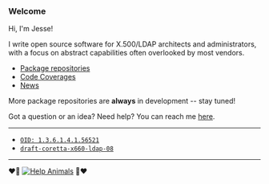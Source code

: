 ### Welcome

Hi, I'm Jesse!

I write open source software for X.500/LDAP architects and administrators, with a focus on abstract capabilities often overlooked by most vendors. 

- [Package repositories](https://github.com/JesseCoretta?tab=repositories)
- [Code Coverages](https://app.codecov.io/gh/JesseCoretta?repoDisplay=Active)
- [News](https://github.com/JesseCoretta/JesseCoretta/blob/main/NEWS.md)

More package repositories are **always** in development -- stay tuned!

Got a question or an idea? Need help? You can reach me [here](mailto:jesse.coretta@icloud.com).

----

- [`OID: 1.3.6.1.4.1.56521`](https://oid-info.com/get/1.3.6.1.4.1.56521)
- [`draft-coretta-x660-ldap-08`](https://datatracker.ietf.org/doc/html/draft-coretta-x660-ldap)

----

❤️💜 [![Help Animals](https://img.shields.io/badge/help_animals-gray?label=%F0%9F%90%BE%20%F0%9F%98%BC%20%F0%9F%90%B6&labelColor=yellow)](https://github.com/JesseCoretta/JesseCoretta/blob/main/DONATIONS.md)  💜❤️
